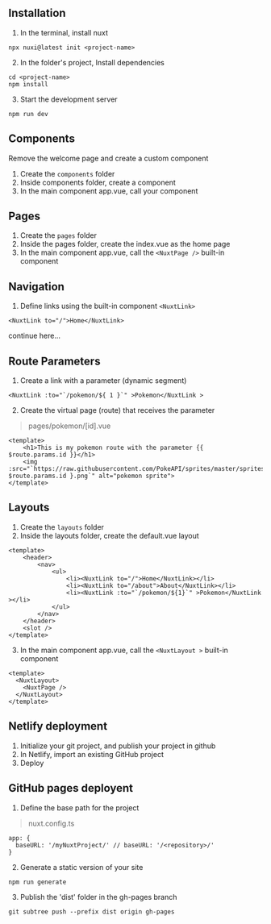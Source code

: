 ## Installation
1. In the terminal, install nuxt
```
npx nuxi@latest init <project-name>
```

2. In the folder's project, Install dependencies
```
cd <project-name>
npm install
```

3. Start the development server
```
npm run dev
```

## Components
Remove the welcome page and create a custom component
1. Create the `components` folder
2. Inside components folder, create a component
3. In the main component app.vue, call your component

## Pages
1. Create the `pages` folder
2. Inside the pages folder, create the index.vue as the home page
3. In the main component app.vue, call the `<NuxtPage />` built-in component

## Navigation
1. Define links using the built-in component `<NuxtLink>`
```
<NuxtLink to="/">Home</NuxtLink>
```




continue here...
## Route Parameters
1. Create a link with a parameter (dynamic segment)
```
<NuxtLink :to="`/pokemon/${ 1 }`" >Pokemon</NuxtLink >
```
2. Create the virtual page (route) that receives the parameter
> pages/pokemon/[id].vue
```
<template>
    <h1>This is my pokemon route with the parameter {{ $route.params.id }}</h1>
    <img :src="`https://raw.githubusercontent.com/PokeAPI/sprites/master/sprites/pokemon/${ $route.params.id }.png`" alt="pokemon sprite">
</template>
```

## Layouts
1. Create the `layouts` folder
2. Inside the layouts folder, create the default.vue layout
```
<template>
    <header>
        <nav>
            <ul>
                <li><NuxtLink to="/">Home</NuxtLink></li>
                <li><NuxtLink to="/about">About</NuxtLink></li>
                <li><NuxtLink :to="`/pokemon/${1}`" >Pokemon</NuxtLink ></li>
            </ul>
        </nav>
    </header>  
    <slot />
</template>
```
3. In the main component app.vue, call the `<NuxtLayout >` built-in component
```
<template>
  <NuxtLayout>
    <NuxtPage />
  </NuxtLayout>
</template>
```

## Netlify deployment
1. Initialize your git project, and publish your project in github
2. In Netlify, import an existing GitHub project
3. Deploy

## GitHub pages deployent
1. Define the base path for the project
> nuxt.config.ts
```
app: {
  baseURL: '/myNuxtProject/' // baseURL: '/<repository>/'
}
```
2. Generate a static version of your site
```
npm run generate
```
3. Publish the 'dist' folder in the gh-pages branch
```
git subtree push --prefix dist origin gh-pages
``` 

